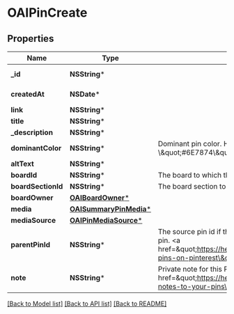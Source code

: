 # OAIPinCreate

## Properties
Name | Type | Description | Notes
------------ | ------------- | ------------- | -------------
**_id** | **NSString*** |  | [optional] [readonly] 
**createdAt** | **NSDate*** |  | [optional] [readonly] 
**link** | **NSString*** |  | [optional] 
**title** | **NSString*** |  | [optional] 
**_description** | **NSString*** |  | [optional] 
**dominantColor** | **NSString*** | Dominant pin color. Hex number, e.g. \\\&quot;#6E7874\\\&quot;. | [optional] 
**altText** | **NSString*** |  | [optional] 
**boardId** | **NSString*** | The board to which this Pin belongs. | [optional] 
**boardSectionId** | **NSString*** | The board section to which this Pin belongs. | [optional] 
**boardOwner** | [**OAIBoardOwner***](OAIBoardOwner.md) |  | [optional] 
**media** | [**OAISummaryPinMedia***](OAISummaryPinMedia.md) |  | [optional] 
**mediaSource** | [**OAIPinMediaSource***](OAIPinMediaSource.md) |  | [optional] 
**parentPinId** | **NSString*** | The source pin id if this pin was saved from another pin. &lt;a href&#x3D;\&quot;https://help.pinterest.com/article/save-pins-on-pinterest\&quot;&gt;Learn more&lt;/a&gt;. | [optional] 
**note** | **NSString*** | Private note for this Pin. &lt;a href&#x3D;\&quot;https://help.pinterest.com/en/article/add-notes-to-your-pins\&quot;&gt;Learn more&lt;/a&gt;. | [optional] 

[[Back to Model list]](../README.md#documentation-for-models) [[Back to API list]](../README.md#documentation-for-api-endpoints) [[Back to README]](../README.md)


